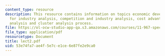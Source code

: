 ```yaml
---
content_type: resource
description: This resource contains information on topics economic development lens
  for industry analysis, competition and industry analysis, cost advantage, cluster
  analysis and cluster analysis process.
file: https://ol-ocw-studio-app-qa.s3.amazonaws.com/courses/11-967-special-studies-in-urban-studies-and-planning-economic-development-planning-skills-january-iap-2007/53e74fa7ae4f5e7ce1ce6e87fe2e9ca0_lect2.pdf
file_type: application/pdf
resourcetype: Document
title: lect2.pdf
uid: 53e74fa7-ae4f-5e7c-e1ce-6e87fe2e9ca0
---
```

